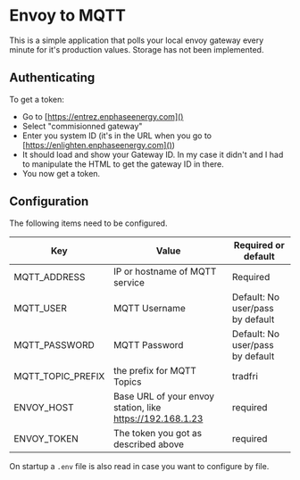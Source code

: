 # Envoy to MQTT

This is a simple application that polls your local envoy
gateway every minute for it's production values. Storage
has not been implemented.

## Authenticating

To get a token:

- Go to [https://entrez.enphaseenergy.com]()
- Select "commisionned gateway"
- Enter you system ID (it's in the URL when you go to [https://enlighten.enphaseenergy.com]())
- It should load and show your Gateway ID. In my case it didn't
  and I had to manipulate the HTML to get the gateway ID in there.
- You now get a token.

## Configuration

The following items need to be configured.

| Key               | Value                                                     | Required or default              |
| ----------------- | --------------------------------------------------------- | -------------------------------- |
| MQTT_ADDRESS      | IP or hostname of MQTT service                            | Required                         |
| MQTT_USER         | MQTT Username                                             | Default: No user/pass by default |
| MQTT_PASSWORD     | MQTT Password                                             | Default: No user/pass by default |
| MQTT_TOPIC_PREFIX | the prefix for MQTT Topics                                | tradfri                          |
| ENVOY_HOST        | Base URL of your envoy station, like https://192.168.1.23 | required                         |
| ENVOY_TOKEN       | The token you got as described above                      | required                         |

On startup a `.env` file is also read in case you want to configure by file.
